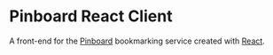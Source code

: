# Pinboard React Client

A front-end for the [Pinboard](https://pinboard.in/) bookmarking service created with [React](https://github.com/facebook/react/).
